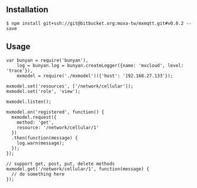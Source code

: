 ## Installation

    $ npm install git+ssh://git@bitbucket.org:moxa-tw/mxmqtt.git#v0.0.2 --save
    
## Usage

```
var bunyan = require('bunyan'),
    log = bunyan.log = bunyan.createLogger({name: 'mxcloud', level: 'trace'}),
    mxmodel = require('./mxmodel')({'host': '192.168.27.133'});

mxmodel.set('resources', ['/network/cellular']);
mxmodel.set('role', 'view');

mxmodel.listen();

mxmodel.on('registered', function() {
  mxmodel.request({
    method: 'get',
    resource: '/network/cellular/1'
  })
  .then(function(message) {
    log.warn(message);
  });
});

// support get, post, put, delete methods
mxmodel.get('/network/cellular/1', function(message) {
  // do something here
});
```
